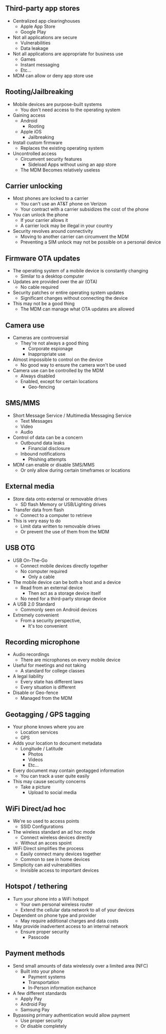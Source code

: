 ## Third-party app stores
- Centralized app clearinghouses
	- Apple App Store
	- Google Play
- Not all applications are secure
	- Vulnerabilities
	- Data leakage
- Not all applications are appropriate for business use
	- Games
	- Instant messaging
	- Etc...
- MDM can allow or deny app store use
## Rooting/Jailbreaking
- Mobile devices are purpose-built systems
	- You don't need access to the operating system
- Gaining access
	- Android
		- Rooting
	- Apple iOS
		- Jailbreaking
- Install custom firmware
	- Replaces the existing operating system
- Uncontrolled access
	- Circumvent security features
		- Sideload Apps without using an app store
	- The MDM Becomes relatively useless
## Carrier unlocking
- Most phones are locked to a carrier
	- You can't use an AT&T phone on Verizon
	- Your contract with a carrier subsidizes the cost of the phone
- You can unlock the phone
	- If your carrier allows it
	- A carrier lock may be illegal in your country
- Security revolves around connectivity
	- Moving to another carrier can circumvent the MDM
	- Preventing a SIM unlock may not be possible on a personal device
## Firmware OTA updates
- The operating system of a mobile device is constantly changing
	- Similar to a desktop computer
- Updates are provided over the air (OTA)
	- No cable required
- Security patches or entire operating system updates
	- Significant changes without connecting the device
- This may not be a good thing
	- The MDM can manage what OTA updates are allowed
## Camera use
- Cameras are controversial
	- They're not always a good thing
		- Corporate espionage
		- Inappropriate use
- Almost impossible to control on the device
	- No good way to ensure the camera won't be used
- Camera use can be controlled by the MDM
	- Always disabled
	- Enabled, except for certain locations
		- Geo-fencing
## SMS/MMS
- Short Message Service / Multimedia Messaging Service
	- Text Messages
	- Video
	- Audio
- Control of data can be a concern
	- Outbound data leaks
		- Financial disclosure
	- Inbound notifications
		- Phishing attempts
- MDM can enable or disable SMS/MMS
	- Or only allow during certain timeframes or locations
## External media
- Store data onto external or removable drives
	- SD flash Memory or USB/Lighting drives
- Transfer data from flash
	- Connect to a computer to retrieve
- This is very easy to do
	- Limit data written to removable drives
	- Or prevent the use of them from the MDM
## USB OTG
- USB On-The-Go
	- Connect mobile devices directly together
	- No computer required
		- Only a cable
- The mobile device can be both a host and a device
	- Read from an external device
		- Then act as a storage device itself
	- No need for a third-party storage device
- A USB 2.0 Standard
	- Commonly seen on Android devices
- Extremely convenient
	- From a security perspective,
		- It's too convenient
## Recording microphone
- Audio recordings
	- There are microphones on every mobile device
- Useful for meetings and not taking
	- A standard for college classes
- A legal liability
	- Every state has different laws
	- Every situation is different
- Disable or Geo-fence
	- Managed from the MDM
## Geotagging / GPS tagging
- Your phone knows where you are
	- Location services
	- GPS
- Adds your location to document metadata
	- Longitude / Latitude
		- Photos
		- Videos
		- Etc...
- Every document may contain geotagged information
	- You can track a user quite easily
- This may cause security concerns
	- Take a picture
		- Upload to social media
## WiFi Direct/ad hoc
- We're so used to access points
	- SSID Configurations
- The wireless standard an ad hoc mode
	- Connect wireless devices directly
	- Without an acces spoint
- WiFi Direct simplifies the process
	- Easily connect many devices together
	- Common to see in home devices
- Simplicity can aid vulnerabilities
	- Invisible access to important devices
## Hotspot / tethering
- Turn your phone into a WiFi hotspot
	- Your own personal wireless router
	- Extend the cellular data network to all of your devices
- Dependent on phone type and provider
	- May require additional charges and data costs
- May provide inadvertent access to an internal network
	- Ensure proper security
		- Passcode
## Payment methods
- Send small amounts of data wirelessly over a limited area (NFC)
	- Built into your phone
		- Payment systems
		- Transportation
		- In-Person information exchance
- A few different standards
	- Apply Pay
	- Android Pay
	- Samsung Pay
- Bypassing primary authentication would allow payment
	- Use proper security
	- Or disable completely

